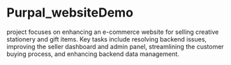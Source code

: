 # Purpal_websiteDemo
project focuses on enhancing an e-commerce website for selling creative stationery and gift items. Key tasks include resolving backend issues, improving the seller dashboard and admin panel, streamlining the customer buying process, and enhancing backend data management.
